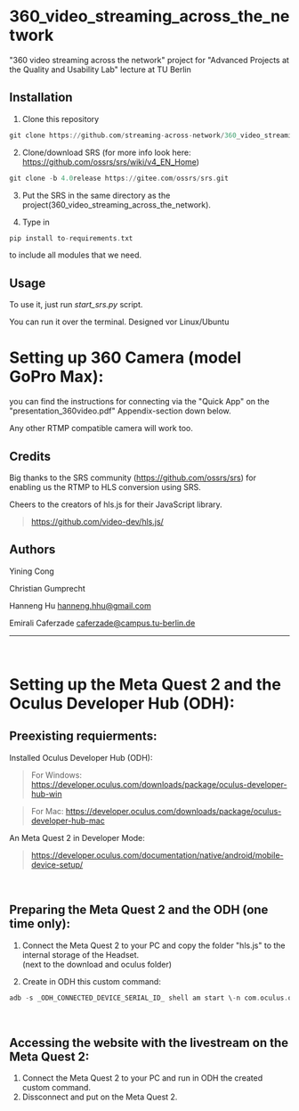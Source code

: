 # 360_video_streaming_across_the_network
"360 video streaming across the network" project for "Advanced Projects at the Quality and Usability Lab" lecture at TU Berlin

## Installation

1. Clone this repository 
```adb 
git clone https://github.com/streaming-across-network/360_video_streaming_across_the_network.git
```
2. Clone/download SRS (for more info look here: https://github.com/ossrs/srs/wiki/v4_EN_Home)
```adb 
git clone -b 4.0release https://gitee.com/ossrs/srs.git
```
3. Put the SRS in the same directory as the project(360_video_streaming_across_the_network).

4. Type in
```adb 
pip install to-requirements.txt
```
to include all modules that we need.

## Usage
To use it, just run *start_srs.py* script.

You can run it over the terminal. Designed vor Linux/Ubuntu

# Setting up 360 Camera (model GoPro Max):

you can find the instructions for connecting via the "Quick App" on the "presentation_360video.pdf" Appendix-section down below.

Any other RTMP compatible camera will work too.

## Credits
Big thanks to the SRS community (https://github.com/ossrs/srs) for enabling us the RTMP to HLS conversion using SRS.  
  
Cheers to the creators of hls.js for their JavaScript library.
>https://github.com/video-dev/hls.js/

## Authors
Yining Cong 

Christian Gumprecht 

Hanneng Hu          hanneng.hhu@gmail.com

Emirali Caferzade   caferzade@campus.tu-berlin.de

---

<br>

# Setting up the Meta Quest 2 and the Oculus Developer Hub (ODH):


## Preexisting requierments:

Installed Oculus Developer Hub (ODH):
>For Windows: https://developer.oculus.com/downloads/package/oculus-developer-hub-win

>For Mac: https://developer.oculus.com/downloads/package/oculus-developer-hub-mac

An Meta Quest 2 in Developer Mode: 
>https://developer.oculus.com/documentation/native/android/mobile-device-setup/
<br>  
  
## Preparing the Meta Quest 2 and the ODH (one time only):
1.	Connect the Meta Quest 2 to your PC and copy the folder "hls.js" to the internal storage of the Headset.  
(next to the download and oculus folder)

2.	Create in ODH this custom command: 
```adb 
adb -s _ODH_CONNECTED_DEVICE_SERIAL_ID_ shell am start \-n com.oculus.os.vrbrowserlauncher/.MainActivity \-a android.intent.action.VIEW -d 'file:///storage/emulated/0/hls.js/index.html' 
```
<br>  
  
## Accessing the website with the livestream on the Meta Quest 2:

1.	Connect the Meta Quest 2 to your PC and run in ODH the created custom command.
2.	Dissconnect and put on the Meta Quest 2.

